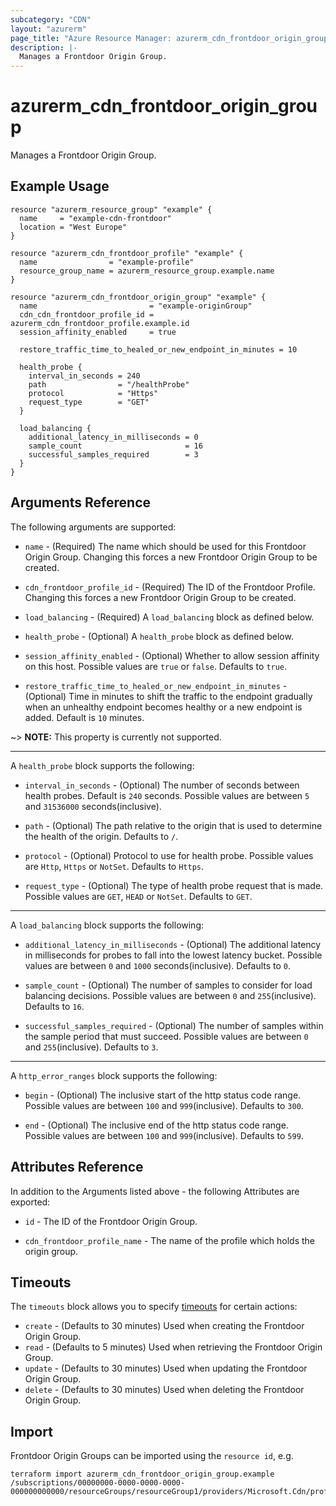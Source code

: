 ```yaml
---
subcategory: "CDN"
layout: "azurerm"
page_title: "Azure Resource Manager: azurerm_cdn_frontdoor_origin_group"
description: |-
  Manages a Frontdoor Origin Group.
---
```


# azurerm_cdn_frontdoor_origin_group

Manages a Frontdoor Origin Group.

## Example Usage

```hcl
resource "azurerm_resource_group" "example" {
  name     = "example-cdn-frontdoor"
  location = "West Europe"
}

resource "azurerm_cdn_frontdoor_profile" "example" {
  name                = "example-profile"
  resource_group_name = azurerm_resource_group.example.name
}

resource "azurerm_cdn_frontdoor_origin_group" "example" {
  name                         = "example-originGroup"
  cdn_cdn_frontdoor_profile_id = azurerm_cdn_frontdoor_profile.example.id
  session_affinity_enabled     = true

  restore_traffic_time_to_healed_or_new_endpoint_in_minutes = 10

  health_probe {
    interval_in_seconds = 240
    path                = "/healthProbe"
    protocol            = "Https"
    request_type        = "GET"
  }

  load_balancing {
    additional_latency_in_milliseconds = 0
    sample_count                       = 16
    successful_samples_required        = 3
  }
}
```

## Arguments Reference

The following arguments are supported:

* `name` - (Required) The name which should be used for this Frontdoor Origin Group. Changing this forces a new Frontdoor Origin Group to be created.

* `cdn_frontdoor_profile_id` - (Required) The ID of the Frontdoor Profile. Changing this forces a new Frontdoor Origin Group to be created.

* `load_balancing` - (Required) A `load_balancing` block as defined below.

* `health_probe` - (Optional) A `health_probe` block as defined below.

* `session_affinity_enabled` - (Optional) Whether to allow session affinity on this host. Possible values are `true` or `false`. Defaults to `true`.

* `restore_traffic_time_to_healed_or_new_endpoint_in_minutes` - (Optional) Time in minutes to shift the traffic to the endpoint gradually when an unhealthy endpoint becomes healthy or a new endpoint is added. Default is `10` minutes.

~> **NOTE:** This property is currently not supported.

---

A `health_probe` block supports the following:

* `interval_in_seconds` - (Optional) The number of seconds between health probes. Default is `240` seconds. Possible values are between `5` and `31536000` seconds(inclusive).

* `path` - (Optional) The path relative to the origin that is used to determine the health of the origin. Defaults to `/`.

* `protocol` - (Optional) Protocol to use for health probe. Possible values are `Http`, `Https` or `NotSet`. Defaults to `Https`.

* `request_type` - (Optional) The type of health probe request that is made. Possible values are `GET`, `HEAD` or `NotSet`. Defaults to `GET`.

---

A `load_balancing` block supports the following:

* `additional_latency_in_milliseconds` - (Optional) The additional latency in milliseconds for probes to fall into the lowest latency bucket. Possible values are between `0` and `1000` seconds(inclusive). Defaults to `0`.

* `sample_count` - (Optional) The number of samples to consider for load balancing decisions. Possible values are between `0` and `255`(inclusive). Defaults to `16`.

* `successful_samples_required` - (Optional) The number of samples within the sample period that must succeed. Possible values are between `0` and `255`(inclusive). Defaults to `3`.

---

A `http_error_ranges` block supports the following:

* `begin` - (Optional) The inclusive start of the http status code range. Possible values are between `100` and `999`(inclusive). Defaults to `300`.

* `end` - (Optional) The inclusive end of the http status code range. Possible values are between `100` and `999`(inclusive). Defaults to `599`.

## Attributes Reference

In addition to the Arguments listed above - the following Attributes are exported:

* `id` - The ID of the Frontdoor Origin Group.

* `cdn_frontdoor_profile_name` - The name of the profile which holds the origin group.

## Timeouts

The `timeouts` block allows you to specify [timeouts](https://www.terraform.io/docs/configuration/resources.html#timeouts) for certain actions:

* `create` - (Defaults to 30 minutes) Used when creating the Frontdoor Origin Group.
* `read` - (Defaults to 5 minutes) Used when retrieving the Frontdoor Origin Group.
* `update` - (Defaults to 30 minutes) Used when updating the Frontdoor Origin Group.
* `delete` - (Defaults to 30 minutes) Used when deleting the Frontdoor Origin Group.

## Import

Frontdoor Origin Groups can be imported using the `resource id`, e.g.

```shell
terraform import azurerm_cdn_frontdoor_origin_group.example /subscriptions/00000000-0000-0000-0000-000000000000/resourceGroups/resourceGroup1/providers/Microsoft.Cdn/profiles/profile1/originGroups/originGroup1
```
